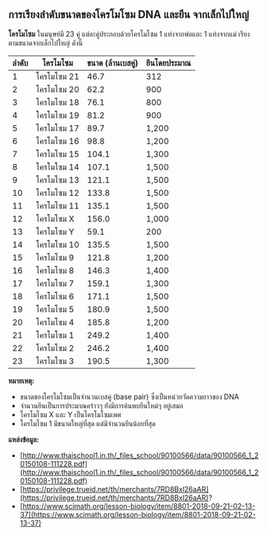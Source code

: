 ## การเรียงลำดับขนาดของโครโมโซม DNA และยีน จากเล็กไปใหญ่

**โครโมโซม** ในมนุษย์มี 23 คู่ แต่ละคู่ประกอบด้วยโครโมโซม 1 แท่งจากพ่อและ 1 แท่งจากแม่ เรียงตามขนาดจากเล็กไปใหญ่ ดังนี้

| ลำดับ | โครโมโซม | ขนาด (ล้านเบสคู่) | ยีนโดยประมาณ |
|---|---|---|---|
| 1 | โครโมโซม 21 | 46.7 | 312 |
| 2 | โครโมโซม 20 | 62.2 | 900 |
| 3 | โครโมโซม 18 | 76.1 | 800 |
| 4 | โครโมโซม 19 | 81.2 | 900 |
| 5 | โครโมโซม 17 | 89.7 | 1,200 |
| 6 | โครโมโซม 16 | 98.8 | 1,200 |
| 7 | โครโมโซม 15 | 104.1 | 1,300 |
| 8 | โครโมโซม 14 | 107.1 | 1,500 |
| 9 | โครโมโซม 13 | 121.1 | 1,500 |
| 10 | โครโมโซม 12 | 133.8 | 1,500 |
| 11 | โครโมโซม 11 | 135.1 | 1,500 |
| 12 | โครโมโซม X | 156.0 | 1,000 |
| 13 | โครโมโซม Y | 59.1 | 200 |
| 14 | โครโมโซม 10 | 135.5 | 1,500 |
| 15 | โครโมโซม 9 | 121.8 | 1,200 |
| 16 | โครโมโซม 8 | 146.3 | 1,400 |
| 17 | โครโมโซม 7 | 159.1 | 1,300 |
| 18 | โครโมโซม 6 | 171.1 | 1,500 |
| 19 | โครโมโซม 5 | 180.9 | 1,500 |
| 20 | โครโมโซม 4 | 185.8 | 1,200 |
| 21 | โครโมโซม 1 | 249.2 | 1,400 |
| 22 | โครโมโซม 2 | 246.2 | 1,400 |
| 23 | โครโมโซม 3 | 190.5 | 1,300 |

**หมายเหตุ:**

* ขนาดของโครโมโซมเป็นจำนวนเบสคู่ (base pair) ซึ่งเป็นหน่วยวัดความยาวของ DNA
* จำนวนยีนเป็นการประมาณคร่าวๆ ยังมีการค้นพบยีนใหม่ๆ อยู่เสมอ
* โครโมโซม X และ Y เป็นโครโมโซมเพศ 
* โครโมโซม 1 มีขนาดใหญ่ที่สุด แต่มีจำนวนยีนน้อยที่สุด

**แหล่งข้อมูล:**

* [http://www.thaischool1.in.th/_files_school/90100566/data/90100566_1_20150108-111228.pdf](http://www.thaischool1.in.th/_files_school/90100566/data/90100566_1_20150108-111228.pdf)
* [https://privilege.trueid.net/th/merchants/7RD8Bxl26aAR](https://privilege.trueid.net/th/merchants/7RD8Bxl26aAR)?
* [https://www.scimath.org/lesson-biology/item/8801-2018-09-21-02-13-37](https://www.scimath.org/lesson-biology/item/8801-2018-09-21-02-13-37)

